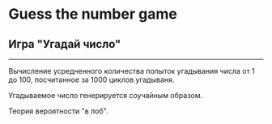 # Guess the number game
## Игра "Угадай число"
___

Вычисление усредненного количества попыток угадывания числа от 1 до 100, посчитанное за 1000 циклов угадываня.

Угадываемое число генерируется соучайным образом.

Теория вероятности "в лоб".
